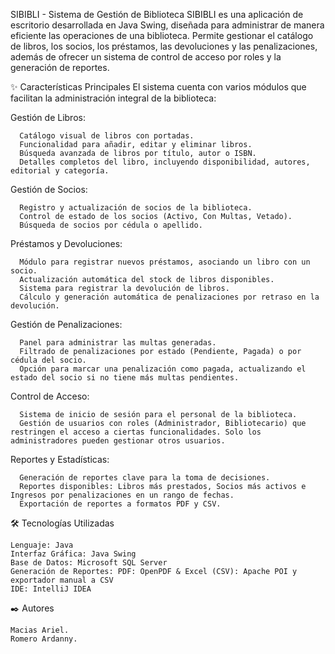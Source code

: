 SIBIBLI - Sistema de Gestión de Biblioteca
  SIBIBLI es una aplicación de escritorio desarrollada en Java Swing, diseñada para administrar de manera eficiente las operaciones de una biblioteca. Permite gestionar el catálogo de libros, los socios, los préstamos, las devoluciones y las penalizaciones, además de ofrecer un sistema de control de acceso por roles y la generación de reportes.

  ✨ Características Principales
    El sistema cuenta con varios módulos que facilitan la administración integral de la biblioteca:

  Gestión de Libros:
    
      Catálogo visual de libros con portadas.
      Funcionalidad para añadir, editar y eliminar libros.
      Búsqueda avanzada de libros por título, autor o ISBN.
      Detalles completos del libro, incluyendo disponibilidad, autores, editorial y categoría.

  Gestión de Socios:
  
      Registro y actualización de socios de la biblioteca.
      Control de estado de los socios (Activo, Con Multas, Vetado).
      Búsqueda de socios por cédula o apellido.

  Préstamos y Devoluciones:
  
      Módulo para registrar nuevos préstamos, asociando un libro con un socio.
      Actualización automática del stock de libros disponibles.
      Sistema para registrar la devolución de libros.
      Cálculo y generación automática de penalizaciones por retraso en la devolución.

  Gestión de Penalizaciones:
  
      Panel para administrar las multas generadas.
      Filtrado de penalizaciones por estado (Pendiente, Pagada) o por cédula del socio.
      Opción para marcar una penalización como pagada, actualizando el estado del socio si no tiene más multas pendientes.

  Control de Acceso:
  
      Sistema de inicio de sesión para el personal de la biblioteca.
      Gestión de usuarios con roles (Administrador, Bibliotecario) que restringen el acceso a ciertas funcionalidades. Solo los administradores pueden gestionar otros usuarios.

  Reportes y Estadísticas:
  
      Generación de reportes clave para la toma de decisiones.
      Reportes disponibles: Libros más prestados, Socios más activos e Ingresos por penalizaciones en un rango de fechas.
      Exportación de reportes a formatos PDF y CSV.

  🛠️ Tecnologías Utilizadas
  
    Lenguaje: Java
    Interfaz Gráfica: Java Swing
    Base de Datos: Microsoft SQL Server
    Generación de Reportes: PDF: OpenPDF & Excel (CSV): Apache POI y exportador manual a CSV
    IDE: IntelliJ IDEA

  ✒️ Autores
  
    Macias Ariel.
    Romero Ardanny.
